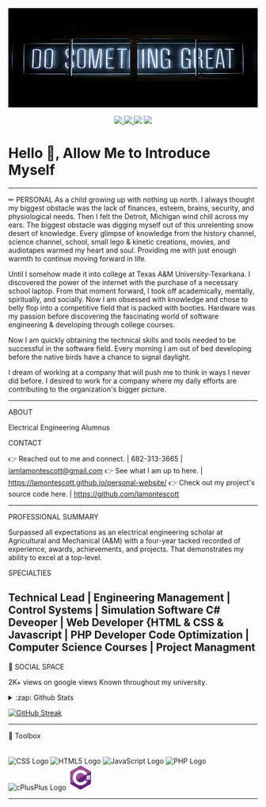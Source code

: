 <img height="200px" width="100%" src=Images/doSomethingGreat.jpeg>

<p align="center">
   <a href="https://www.linkedin.com/in/lamontescott?lipi=urn%3Ali%3Apage%3Ad_flagship3_profile_view_base_contact_details%3BOsdbI1Z%2BRZS3k87PffWzqA%3D%3D">
   <img src="https://img.shields.io/badge/Linkedin-blue?style=flat-square&logo=linkedin&labelColor=blue">
   </a>
   <a href="https://lamontescott.github.io/personal-website/">
   <img src="https://img.shields.io/website?style=flat-square&url=https%3A%2F%2Flamontescott.github.io%2Fpersonal-website%2F">
   </a>
   <img src="https://img.shields.io/github/last-commit/lamontescott/personal-website?style=flat-square">
   <img src="https://img.shields.io/github/repo-size/lamontescott/personal-website?style=flat-square">
   </p>

                                                                                                                                            
 <!--Donwload, other, Website, Github Last Commit, Github repo, Github repo size-->                                                                                                                                

# Hello 👋, Allow Me to Introduce Myself 

---
<!--Bio-->

✏ PERSONAL
As a child growing up with nothing up north. I always thought my biggest obstacle was the lack of finances, esteem, brains, security, and physiological needs. Then I felt the Detroit, Michigan wind chill across my ears. The biggest obstacle was digging myself out of this unrelenting snow desert of knowledge. Every glimpse of knowledge from the history channel, science channel, school, small lego & kinetic creations, movies, and audiotapes warmed my heart and soul. Providing me with just enough warmth to continue moving forward in life.

Until I somehow made it into college at Texas A&M University-Texarkana. I discovered the power of the internet with the purchase of a necessary school laptop. From that moment forward, I took off academically, mentally, spiritually, and socially. Now I am obsessed with knowledge and chose to belly flop into a competitive field that is packed with booties. Hardware was my passion before discovering the fascinating world of software engineering & developing through college courses.

Now I am quickly obtaining the technical skills and tools needed to be successful in the software field. Every morning I am out of bed developing before the native birds have a chance to signal daylight.

I dream of working at a company that will push me to think in ways I never did before. I desired to work for a company where my daily efforts are contributing to the organization's bigger picture.

-----------------------------
ABOUT

Electrical Engineering Alumnus

CONTACT

👉 Reached out to me and connect. | 682-313-3665 | iamlamontescott@gmail.com
👉 See what I am up to here. | https://lamontescott.github.io/personal-website/
👉 Check out my project's source code here. | https://github.com/lamontescott

------------------
PROFESSIONAL SUMMARY

Surpassed all expectations as an electrical engineering scholar at Agricultural and Mechanical (A&M) with a four-year tacked recorded of experience, awards, achievements, and projects. That demonstrates my ability to excel at a top-level.



SPECIALTIES

Technical Lead | Engineering Management | Control Systems | Simulation Software
C# Deveoper | Web Developer {HTML & CSS & Javascript | PHP Developer
Code Optimization | Computer Science Courses | Project Managment
-------------------------
📡 SOCIAL SPACE

2K+ views on google views
Known throughout my university.

 <!--Github Stats-->

<details>
    <summary>:zap: Github Stats </summary>
    
   
  <img align="center" src="https://github-readme-stats.vercel.app/api?username=lamontescott&theme=tokyonight&show_icons=true">
    
    
  <img align="center" src="https://github-readme-stats.vercel.app/api/top-langs/?username=lamontescott&layout=compact&theme=tokyonight">
   
</details>
         
[![GitHub Streak](https://github-readme-streak-stats.herokuapp.com/?user=lamontescott&theme=tokyonight)](https://git.io/streak-stats)
         
         
---
<!--Toolbox-->
🧰 Toolbox
 <br>
 <br>
 <br>
<img src="https://cdn.worldvectorlogo.com/logos/css-3.svg" alt="CSS Logo" width="50" height="50"/>
<img src="https://cdn.worldvectorlogo.com/logos/html-1.svg" alt="HTML5 Logo" width="50" height="50"/> 
<img src="https://user-images.githubusercontent.com/63941608/126529691-5761ecf0-ce7e-4aa3-b6b5-4965069055e4.png" alt="JavaScript Logo" width="50" height="50"/> 
<img src="https://user-images.githubusercontent.com/63941608/126529883-380a5544-e488-4ada-bc16-e3c941eb9bca.png" alt="PHP Logo" width="50" height="50"/> 
<img src="https://cdn.worldvectorlogo.com/logos/c.svg" alt="cPlusPlus Logo" width="50" height="50"/> 
<img src="https://raw.githubusercontent.com/devicons/devicon/9f4f5cdb393299a81125eb5127929ea7bfe42889/icons/csharp/csharp-original.svg" alt="cPlusPlus Logo" width="50" height="50"/> 


---


  <a href="">
        <img src="https://img.shields.io/badge/Linkedin-blue?style=flat-square&logo=linkedin&labelColor=blue" alt="">
     </a>
